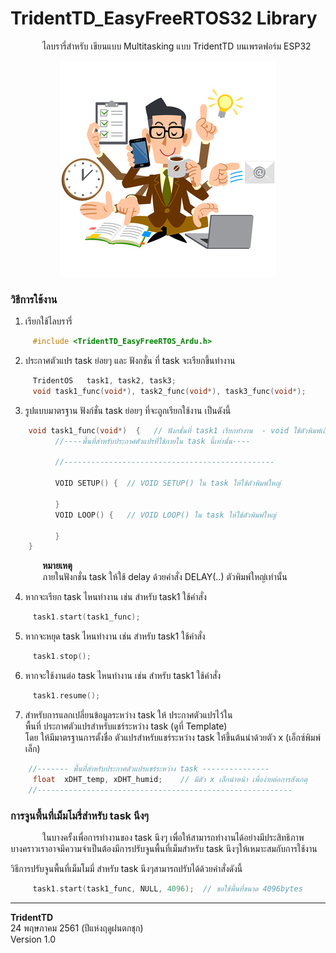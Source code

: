 TridentTD_EasyFreeRTOS32 Library
===

&nbsp;&nbsp;&nbsp;&nbsp;&nbsp;&nbsp;&nbsp;&nbsp;&nbsp;&nbsp;&nbsp;&nbsp;
ไลบรารี่สำหรับ เขียนแบบ Multitasking แบบ TridentTD บนเพรตฟอร์ม ESP32  

<p align="center">
  <img src="Picture.png" alt="image"/>
</p>  

### วิธีการใช้งาน  

1. เรียกใช้ไลบรารี่  
```c  
     #include <TridentTD_EasyFreeRTOS_Ardu.h>
``` 
2. ประกาศตัวแปร task ย่อยๆ และ ฟังกชั่น ที่ task จะเรียกขึ้นทำงาน  
```c  
     TridentOS   task1, task2, task3;
     void task1_func(void*), task2_func(void*), task3_func(void*);
```
3. รูปแบบมาตรฐาน ฟังก์ชั่น task ย่อยๆ ที่จะถูกเรียกใช้งาน เป็นดังนี้  
```c
    void task1_func(void*)  {   // ฟังกชั่นที่ task1 เรียกทำงาน  - void ใช้ตัวพิมพ์เล็ก
          //----พื้นที่สำหรับประกาศตัวแปรที่ใช้ภายใน task นี้เท่านั้น----

          //-----------------------------------------------

          VOID SETUP() {  // VOID SETUP() ใน task ให้ใช้ตัวพิมพ์ใหญ่

          }
          VOID LOOP() {   // VOID LOOP() ใน task ให้ใช้ตัวพิมพ์ใหญ่

          }
    }

```
&nbsp;&nbsp;&nbsp;&nbsp;&nbsp;&nbsp;&nbsp;&nbsp;&nbsp;&nbsp;&nbsp;&nbsp;
**หมายเหตุ**  
&nbsp;&nbsp;&nbsp;&nbsp;&nbsp;&nbsp;&nbsp;&nbsp;&nbsp;&nbsp;&nbsp;&nbsp;
ภายในฟังกชั่น task ให้ใช้ delay ด้วยคำสั่ง DELAY(..) ตัวพิมพ์ใหญ่เท่านั้น  

4. หากจะเรียก task ไหนทำงาน เช่น สำหรับ task1 ใช้คำสั่ง  
```c
     task1.start(task1_func);
```
5. หากจะหยุด task ไหนทำงาน เช่น สำหรับ task1 ใช้คำสั่ง  
```c
     task1.stop();
```
6. หากจะใช้งานต่อ task ไหนทำงาน เช่น สำหรับ task1 ใช้คำสั่ง  
```c
     task1.resume();
```

7. สำหรับการแลกเปลี่ยนข้อมูลระหว่าง task ให้ ประกาศตัวแปรไว้ใน  
พื้นที่ ประกาศตัวแปรสำหรับแชร์ระหว่าง task (ดูที่ Template)  
โดย ให้มีมาตรฐานการตั้งชื่อ ตัวแปรสำหรับแชร์ระหว่าง task ให้ขึ้นต้นนำด้วยตัว x (เอ็กซ์พิมพ์เล็ก)

```c
    //------- พื้นที่สำหรับประกาศตัวแปรแชร์ระหว่าง task ---------------
     float  xDHT_temp, xDHT_humid;    // มีตัว x เล็กนำหน้า เพื่อง่ายต่อการสังเกตุ
    //---------------------------------------------------------
```

### การจูนพื้นที่เม็มโมรี่สำหรับ task นึงๆ
&nbsp;&nbsp;&nbsp;&nbsp;&nbsp;&nbsp;&nbsp;&nbsp;&nbsp;&nbsp;&nbsp;&nbsp;
ในบางครั้งเพื่อการทำงานของ task นึงๆ เพื่อให้สามารถทำงานได้อย่างมีประสิทธิภาพ   
บางคราวเราอาจมีความจำเป็นต้องมีการปรับจูนพื้นที่เม็มสำหรับ task นึงๆให้เหมาะสมกับการใช้งาน  
  
วิธีการปรับจูนพื้นที่เม็มโมมี่ สำหรับ task นึงๆสามารถปรับได้ด้วยคำสั่งดังนี้  
```c
     task1.start(task1_func, NULL, 4096);  // ขอใช้พื้นที่ขนาด 4096bytes
```


-----
**TridentTD**  
24 พฤษภาคม 2561 (ปีแห่งฤดูฝนตกชุก)  
Version 1.0  

